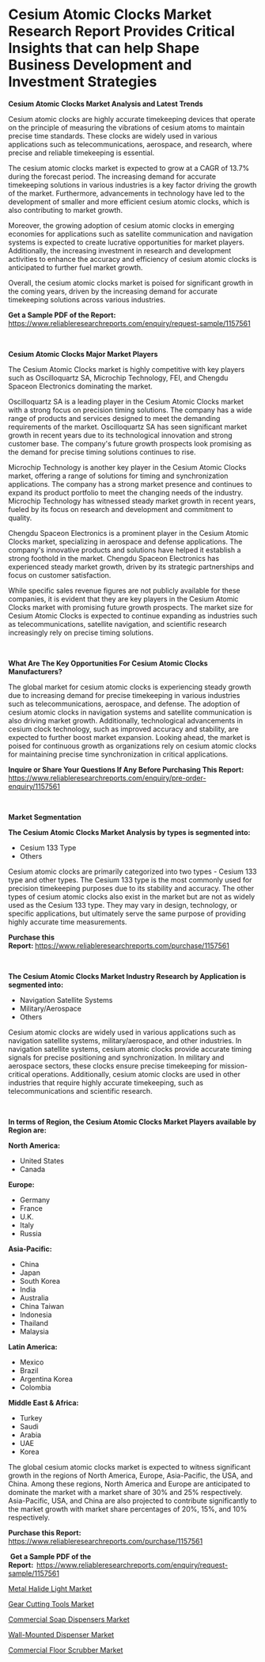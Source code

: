<p><h1>Cesium Atomic Clocks Market Research Report Provides Critical Insights that can help Shape Business Development and Investment Strategies</h1></p><p><strong>Cesium Atomic Clocks Market Analysis and Latest Trends</strong></p>
<p><p>Cesium atomic clocks are highly accurate timekeeping devices that operate on the principle of measuring the vibrations of cesium atoms to maintain precise time standards. These clocks are widely used in various applications such as telecommunications, aerospace, and research, where precise and reliable timekeeping is essential.</p><p>The cesium atomic clocks market is expected to grow at a CAGR of 13.7% during the forecast period. The increasing demand for accurate timekeeping solutions in various industries is a key factor driving the growth of the market. Furthermore, advancements in technology have led to the development of smaller and more efficient cesium atomic clocks, which is also contributing to market growth.</p><p>Moreover, the growing adoption of cesium atomic clocks in emerging economies for applications such as satellite communication and navigation systems is expected to create lucrative opportunities for market players. Additionally, the increasing investment in research and development activities to enhance the accuracy and efficiency of cesium atomic clocks is anticipated to further fuel market growth.</p><p>Overall, the cesium atomic clocks market is poised for significant growth in the coming years, driven by the increasing demand for accurate timekeeping solutions across various industries.</p></p>
<p><strong>Get a Sample PDF of the Report:&nbsp;</strong> <a href="https://www.reliableresearchreports.com/enquiry/request-sample/1157561">https://www.reliableresearchreports.com/enquiry/request-sample/1157561</a></p>
<p>&nbsp;</p>
<p><strong>Cesium Atomic Clocks Major Market Players</strong></p>
<p><p>The Cesium Atomic Clocks market is highly competitive with key players such as Oscilloquartz SA, Microchip Technology, FEI, and Chengdu Spaceon Electronics dominating the market. </p><p>Oscilloquartz SA is a leading player in the Cesium Atomic Clocks market with a strong focus on precision timing solutions. The company has a wide range of products and services designed to meet the demanding requirements of the market. Oscilloquartz SA has seen significant market growth in recent years due to its technological innovation and strong customer base. The company's future growth prospects look promising as the demand for precise timing solutions continues to rise.</p><p>Microchip Technology is another key player in the Cesium Atomic Clocks market, offering a range of solutions for timing and synchronization applications. The company has a strong market presence and continues to expand its product portfolio to meet the changing needs of the industry. Microchip Technology has witnessed steady market growth in recent years, fueled by its focus on research and development and commitment to quality.</p><p>Chengdu Spaceon Electronics is a prominent player in the Cesium Atomic Clocks market, specializing in aerospace and defense applications. The company's innovative products and solutions have helped it establish a strong foothold in the market. Chengdu Spaceon Electronics has experienced steady market growth, driven by its strategic partnerships and focus on customer satisfaction.</p><p>While specific sales revenue figures are not publicly available for these companies, it is evident that they are key players in the Cesium Atomic Clocks market with promising future growth prospects. The market size for Cesium Atomic Clocks is expected to continue expanding as industries such as telecommunications, satellite navigation, and scientific research increasingly rely on precise timing solutions.</p></p>
<p>&nbsp;</p>
<p><strong>What Are The Key Opportunities For Cesium Atomic Clocks Manufacturers?</strong></p>
<p><p>The global market for cesium atomic clocks is experiencing steady growth due to increasing demand for precise timekeeping in various industries such as telecommunications, aerospace, and defense. The adoption of cesium atomic clocks in navigation systems and satellite communication is also driving market growth. Additionally, technological advancements in cesium clock technology, such as improved accuracy and stability, are expected to further boost market expansion. Looking ahead, the market is poised for continuous growth as organizations rely on cesium atomic clocks for maintaining precise time synchronization in critical applications.</p></p>
<p><strong>Inquire or Share Your Questions If Any Before Purchasing This Report:</strong> <a href="https://www.reliableresearchreports.com/enquiry/pre-order-enquiry/1157561">https://www.reliableresearchreports.com/enquiry/pre-order-enquiry/1157561</a></p>
<p>&nbsp;</p>
<p><strong>Market Segmentation</strong></p>
<p><strong>The Cesium Atomic Clocks Market Analysis by types is segmented into:</strong></p>
<p><ul><li>Cesium 133 Type</li><li>Others</li></ul></p>
<p><p>Cesium atomic clocks are primarily categorized into two types - Cesium 133 type and other types. The Cesium 133 type is the most commonly used for precision timekeeping purposes due to its stability and accuracy. The other types of cesium atomic clocks also exist in the market but are not as widely used as the Cesium 133 type. They may vary in design, technology, or specific applications, but ultimately serve the same purpose of providing highly accurate time measurements.</p></p>
<p><strong>Purchase this Report:&nbsp;</strong><a href="https://www.reliableresearchreports.com/purchase/1157561">https://www.reliableresearchreports.com/purchase/1157561</a></p>
<p>&nbsp;</p>
<p><strong>The Cesium Atomic Clocks Market Industry Research by Application is segmented into:</strong></p>
<p><ul><li>Navigation Satellite Systems</li><li>Military/Aerospace</li><li>Others</li></ul></p>
<p><p>Cesium atomic clocks are widely used in various applications such as navigation satellite systems, military/aerospace, and other industries. In navigation satellite systems, cesium atomic clocks provide accurate timing signals for precise positioning and synchronization. In military and aerospace sectors, these clocks ensure precise timekeeping for mission-critical operations. Additionally, cesium atomic clocks are used in other industries that require highly accurate timekeeping, such as telecommunications and scientific research.</p></p>
<p>&nbsp;</p>
<p><strong>In terms of Region, the Cesium Atomic Clocks Market Players available by Region are:</strong></p>
<p>
    <p> <strong> North America: </strong>
        <ul>
            <li>United States</li>
            <li>Canada</li>
        </ul>
        </p> 
    <p> <strong> Europe: </strong>
        <ul>
            <li>Germany</li>
            <li>France</li>
            <li>U.K.</li>
            <li>Italy</li>
            <li>Russia</li>
        </ul>
        </p> 
    <p> <strong> Asia-Pacific: </strong>
        <ul>
            <li>China</li>
            <li>Japan</li>
            <li>South Korea</li>
            <li>India</li>
            <li>Australia</li>
            <li>China Taiwan</li>
            <li>Indonesia</li>
            <li>Thailand</li>
            <li>Malaysia</li>
        </ul>
        </p> 
    <p> <strong> Latin America: </strong>
        <ul>
            <li>Mexico</li>
            <li>Brazil</li>
            <li>Argentina Korea</li>
            <li>Colombia</li>
        </ul>
        </p> 
    <p> <strong> Middle East & Africa: </strong>
        <ul>
            <li>Turkey</li>
            <li>Saudi</li>
            <li>Arabia</li>
            <li>UAE</li>
            <li>Korea</li>
        </ul>
    </p>
    </p>
<p><p>The global cesium atomic clocks market is expected to witness significant growth in the regions of North America, Europe, Asia-Pacific, the USA, and China. Among these regions, North America and Europe are anticipated to dominate the market with a market share of 30% and 25% respectively. Asia-Pacific, USA, and China are also projected to contribute significantly to the market growth with market share percentages of 20%, 15%, and 10% respectively.</p></p>
<p><strong>Purchase this Report: </strong><a href="https://www.reliableresearchreports.com/purchase/1157561">https://www.reliableresearchreports.com/purchase/1157561</a></p>
<p>&nbsp;<strong>Get a Sample PDF of the Report:&nbsp;&nbsp;</strong><a href="https://www.reliableresearchreports.com/enquiry/request-sample/1157561">https://www.reliableresearchreports.com/enquiry/request-sample/1157561</a></p>
<p><strong></strong></p>
<p><p><a href="https://medium.com/@sharonmurphy49/metal-halide-light-market-insights-into-market-cagr-market-trends-and-growth-strategies-5c08bcd830eb">Metal Halide Light Market</a></p><p><a href="https://medium.com/@isidrowolff1966/gear-cutting-tools-market-trends-and-market-analysis-forecasted-for-period-2024-2031-6af6852f019a">Gear Cutting Tools Market</a></p><p><a href="https://issuu.com/reportprime-2/docs/commercial-soap-dispensers-market-size-2030.pptx">Commercial Soap Dispensers Market</a></p><p><a href="https://issuu.com/reportprime-2/docs/wall-mounted-dispenser-market-size-2030.pptx">Wall-Mounted Dispenser Market</a></p><p><a href="https://medium.com/@isidrowolff1966/commercial-floor-scrubber-market-outlook-industry-overview-and-forecast-2024-to-2031-50576902a946">Commercial Floor Scrubber Market</a></p></p>